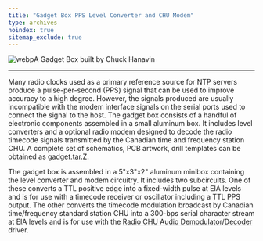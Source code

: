 ```yaml
---
title: "Gadget Box PPS Level Converter and CHU Modem"
type: archives
noindex: true 
sitemap_exclude: true
---
```


![webp](/documentation/pic/gadget.webp)A Gadget Box built by Chuck Hanavin

* * *

Many radio clocks used as a primary reference source for NTP servers produce a pulse-per-second (PPS) signal that can be used to improve accuracy to a high degree. However, the signals produced are usually incompatible with the modem interface signals on the serial ports used to connect the signal to the host. The gadget box consists of a handful of electronic components assembled in a small aluminum box. It includes level converters and a optional radio modem designed to decode the radio timecode signals transmitted by the Canadian time and frequency station CHU. A complete set of schematics, PCB artwork, drill templates can be obtained as [gadget.tar.Z](/reflib/software/gadget.tar.Z).

The gadget box is assembled in a 5"x3"x2" aluminum minibox containing the level converter and modem circuitry. It includes two subcircuits. One of these converts a TTL positive edge into a fixed-width pulse at EIA levels and is for use with a timecode receiver or oscillator including a TTL PPS output. The other converts the timecode modulation broadcast by Canadian time/frequency standard station CHU into a 300-bps serial character stream at EIA levels and is for use with the [Radio CHU Audio Demodulator/Decoder](/documentation/drivers/driver7/) driver.
